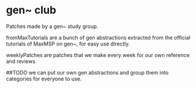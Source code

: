 # gen~ club

Patches made by a gen~ study group. 

fromMaxTutorials are a bunch of gen abstractions extracted from the official tutorials of MaxMSP on gen~, for easy use directly.

weeklyPatches are patches that we make every week for our own reference and reviews

##TODO
we can put our own gen abstractions and group them into categories for everyone to use. 